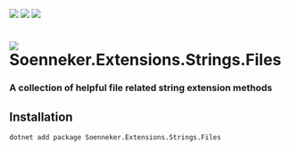 ﻿[![](https://img.shields.io/nuget/v/soenneker.extensions.strings.files.svg?style=for-the-badge)](https://www.nuget.org/packages/soenneker.extensions.strings.files/)
[![](https://img.shields.io/github/actions/workflow/status/soenneker/soenneker.extensions.strings.files/publish-package.yml?style=for-the-badge)](https://github.com/soenneker/soenneker.extensions.strings.files/actions/workflows/publish-package.yml)
[![](https://img.shields.io/nuget/dt/soenneker.extensions.strings.files.svg?style=for-the-badge)](https://www.nuget.org/packages/soenneker.extensions.strings.files/)

# ![](https://user-images.githubusercontent.com/4441470/224455560-91ed3ee7-f510-4041-a8d2-3fc093025112.png) Soenneker.Extensions.Strings.Files
### A collection of helpful file related string extension methods

## Installation

```
dotnet add package Soenneker.Extensions.Strings.Files
```
